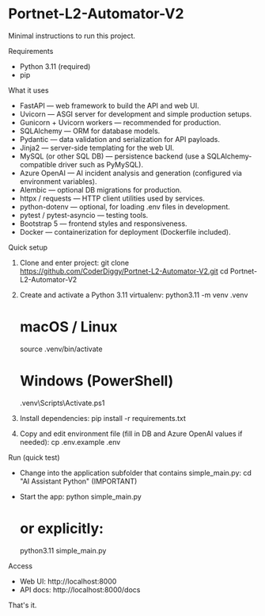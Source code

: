 # Portnet-L2-Automator-V2

Minimal instructions to run this project.

Requirements
- Python 3.11 (required)
- pip

What it uses
- FastAPI — web framework to build the API and web UI.
- Uvicorn — ASGI server for development and simple production setups.
- Gunicorn + Uvicorn workers — recommended for production.
- SQLAlchemy — ORM for database models.
- Pydantic — data validation and serialization for API payloads.
- Jinja2 — server-side templating for the web UI.
- MySQL (or other SQL DB) — persistence backend (use a SQLAlchemy-compatible driver such as PyMySQL).
- Azure OpenAI — AI incident analysis and generation (configured via environment variables).
- Alembic — optional DB migrations for production.
- httpx / requests — HTTP client utilities used by services.
- python-dotenv — optional, for loading .env files in development.
- pytest / pytest-asyncio — testing tools.
- Bootstrap 5 — frontend styles and responsiveness.
- Docker — containerization for deployment (Dockerfile included).

Quick setup
1. Clone and enter project:
   git clone https://github.com/CoderDiggy/Portnet-L2-Automator-V2.git
   cd Portnet-L2-Automator-V2

2. Create and activate a Python 3.11 virtualenv:
   python3.11 -m venv .venv
   # macOS / Linux
   source .venv/bin/activate
   # Windows (PowerShell)
   .venv\Scripts\Activate.ps1

3. Install dependencies:
   pip install -r requirements.txt

4. Copy and edit environment file (fill in DB and Azure OpenAI values if needed):
   cp .env.example .env

Run (quick test)
- Change into the application subfolder that contains simple_main.py:
  cd "AI Assistant Python" (IMPORTANT)

- Start the app:
  python simple_main.py
  # or explicitly:
  python3.11 simple_main.py

Access
- Web UI: http://localhost:8000
- API docs: http://localhost:8000/docs

That's it.
